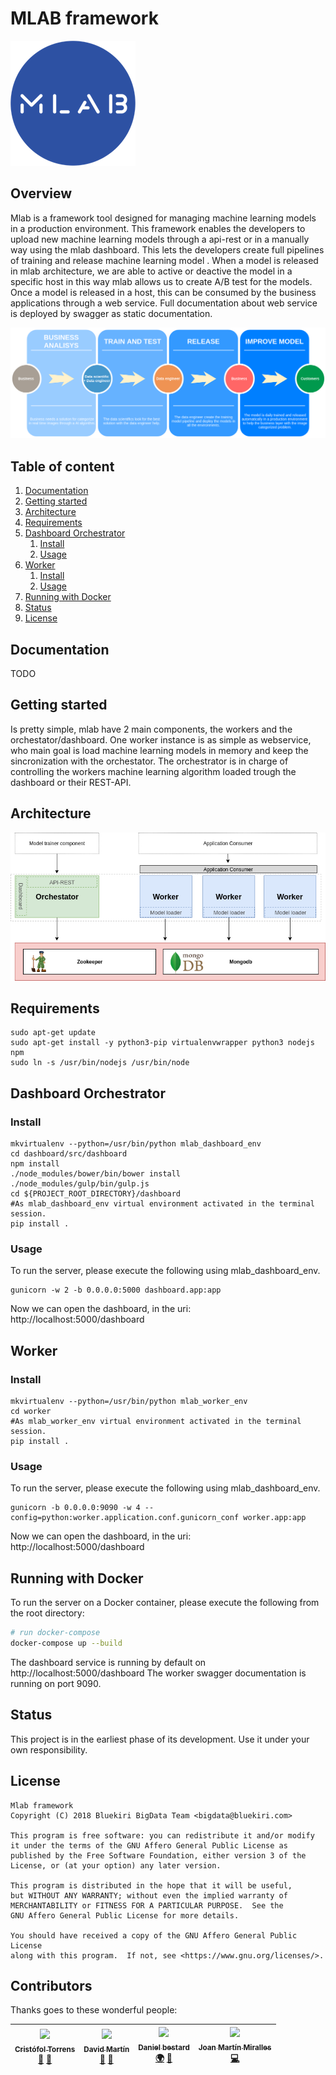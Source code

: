 # MLAB framework
![alt text](var/asserts/Mlab-Logo.png)
## Overview
Mlab is a framework tool designed for managing machine learning models in a production environment. This framework enables the developers to upload new machine learning models through a api-rest or in a manually way using the mlab dashboard. This lets the developers create full pipelines of training and release machine learning model . When a model is released in mlab architecture, we are able to active or deactive the model in a specific host in this way mlab allows us to create A/B test for the models. Once a model is released in a host, this can be consumed by the business applications through a web service.
Full documentation about web service is deployed by swagger as static documentation.

![alt text](var/asserts/Mlab-UseCasePipeline.png)

## Table of content
1. [Documentation](#documentation)
2. [Getting started](#getting-started)
3. [Architecture](#Architecture)
4. [Requirements](#requirements)
5. [Dashboard Orchestrator](#dashboard-orchestrator)
    1. [Install](#install)
    2. [Usage](#usage)
6. [Worker](#worker)
    1. [Install](#install)
    2. [Usage](#usage)
7. [Running with Docker](#running-with-docker)
8. [Status](#status)
9. [License](#license)

## Documentation
TODO

## Getting started
Is pretty simple, mlab have 2 main components, the workers and the orchestator/dashboard. One worker instance is as simple as webservice, who main goal is load machine learning models in memory and keep the sincronization with the orchestator. The orchestrator is in charge of controlling the workers machine learning algorithm loaded trough the dashboard or their REST-API.
## Architecture
![alt text](var/asserts/Mlab-Architecture.png)

## Requirements
```
sudo apt-get update
sudo apt-get install -y python3-pip virtualenvwrapper python3 nodejs npm 
sudo ln -s /usr/bin/nodejs /usr/bin/node
```
## Dashboard Orchestrator

### Install
```
mkvirtualenv --python=/usr/bin/python mlab_dashboard_env
cd dashboard/src/dashboard 
npm install 
./node_modules/bower/bin/bower install 
./node_modules/gulp/bin/gulp.js 
cd ${PROJECT_ROOT_DIRECTORY}/dashboard
#As mlab_dashboard_env virtual environment activated in the terminal session.
pip install .
```
### Usage

To run the server, please execute the following using mlab_dashboard_env.  
```
gunicorn -w 2 -b 0.0.0.0:5000 dashboard.app:app
```

Now we can open the dashboard, in the uri: http://localhost:5000/dashboard

## Worker

### Install
```
mkvirtualenv --python=/usr/bin/python mlab_worker_env
cd worker
#As mlab_worker_env virtual environment activated in the terminal session.
pip install .
```
### Usage

To run the server, please execute the following using mlab_dashboard_env.  
```
gunicorn -b 0.0.0.0:9090 -w 4 --config=python:worker.application.conf.gunicorn_conf worker.app:app
```

Now we can open the dashboard, in the uri: http://localhost:5000/dashboard

## Running with Docker

To run the server on a Docker container, please execute the following from the root directory:

```bash
# run docker-compose
docker-compose up --build
```
The dashboard service is running by default on http://localhost:5000/dashboard
The worker swagger documentation is running on port 9090.

## Status
This project is in the earliest phase of its development. Use it under your own responsibility.

## License 

    Mlab framework
    Copyright (C) 2018 Bluekiri BigData Team <bigdata@bluekiri.com>

    This program is free software: you can redistribute it and/or modify
    it under the terms of the GNU Affero General Public License as
    published by the Free Software Foundation, either version 3 of the
    License, or (at your option) any later version.

    This program is distributed in the hope that it will be useful,
    but WITHOUT ANY WARRANTY; without even the implied warranty of
    MERCHANTABILITY or FITNESS FOR A PARTICULAR PURPOSE.  See the
    GNU Affero General Public License for more details.

    You should have received a copy of the GNU Affero General Public License
    along with this program.  If not, see <https://www.gnu.org/licenses/>.
    
## Contributors
Thanks goes to these wonderful people:

<!-- ALL-CONTRIBUTORS-LIST:START - Do not remove or modify this section -->
<!-- prettier-ignore -->
| [<img src="https://avatars1.githubusercontent.com/u/1277789?s=460&v=4" width="100px;"/><br /><sub><b>Cristófol Torrens</b></sub>](https://github.com/piffall)<br />[🤔](#ideas-planning "Ideas & Planning")  [🐛](#bugs-reports "Bugs reports") | [<img src="https://avatars2.githubusercontent.com/u/243109?s=460&v=4" width="100px;"/><br /><sub><b>David Martín</b></sub>](https://github.com/sukiweb)<br />[🤔](#ideas-planning "Ideas & Planning")  [🐛](#bugs-reports "Bugs reports") | [<img src="https://media.licdn.com/dms/image/C5603AQFHPKR4FwKI8A/profile-displayphoto-shrink_800_800/0?e=1534982400&v=beta&t=D_AVrncaOb6_rFHeJplIm-Oojwayjv7VottY9AzkNDo" width="100px;"/><br /><sub><b>Daniel bestard</b></sub>](https://www.linkedin.com/in/daniel-bestard-delgado-10984452/)<br />[🌍]("Documentation") [🤔](#ideas-planning "Ideas & Planning") | [<img src="https://media.licdn.com/dms/image/C5103AQGYz1mzugWKWw/profile-displayphoto-shrink_800_800/0?e=1534982400&v=beta&t=4l9Nc-C7-qM3xnjpHQgMUEa2inPPpWVz8uVSQcBM5fc" width="100px;"/><br /><sub><b>Joan Martín Miralles</b></sub>](https://www.linkedin.com/in/juanjosemartinmiralles/)<br /> [💻 ](#code "Code") |
| :---: | :---: | :---: | :---: | 
<!-- ALL-CONTRIBUTORS-LIST:END -->

 